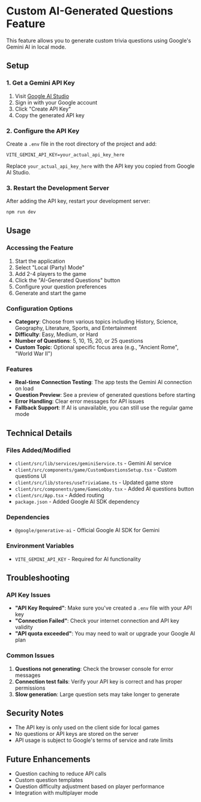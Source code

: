 # Custom AI-Generated Questions Feature

This feature allows you to generate custom trivia questions using Google's Gemini AI in local mode.

## Setup

### 1. Get a Gemini API Key

1. Visit [Google AI Studio](https://makersuite.google.com/app/apikey)
2. Sign in with your Google account
3. Click "Create API Key"
4. Copy the generated API key

### 2. Configure the API Key

Create a `.env` file in the root directory of the project and add:

```
VITE_GEMINI_API_KEY=your_actual_api_key_here
```

Replace `your_actual_api_key_here` with the API key you copied from Google AI Studio.

### 3. Restart the Development Server

After adding the API key, restart your development server:

```bash
npm run dev
```

## Usage

### Accessing the Feature

1. Start the application
2. Select "Local (Party) Mode"
3. Add 2-4 players to the game
4. Click the "AI-Generated Questions" button
5. Configure your question preferences
6. Generate and start the game

### Configuration Options

- **Category**: Choose from various topics including History, Science, Geography, Literature, Sports, and Entertainment
- **Difficulty**: Easy, Medium, or Hard
- **Number of Questions**: 5, 10, 15, 20, or 25 questions
- **Custom Topic**: Optional specific focus area (e.g., "Ancient Rome", "World War II")

### Features

- **Real-time Connection Testing**: The app tests the Gemini AI connection on load
- **Question Preview**: See a preview of generated questions before starting
- **Error Handling**: Clear error messages for API issues
- **Fallback Support**: If AI is unavailable, you can still use the regular game mode

## Technical Details

### Files Added/Modified

- `client/src/lib/services/geminiService.ts` - Gemini AI service
- `client/src/components/game/CustomQuestionsSetup.tsx` - Custom questions UI
- `client/src/lib/stores/useTriviaGame.ts` - Updated game store
- `client/src/components/game/GameLobby.tsx` - Added AI questions button
- `client/src/App.tsx` - Added routing
- `package.json` - Added Google AI SDK dependency

### Dependencies

- `@google/generative-ai` - Official Google AI SDK for Gemini

### Environment Variables

- `VITE_GEMINI_API_KEY` - Required for AI functionality

## Troubleshooting

### API Key Issues

- **"API Key Required"**: Make sure you've created a `.env` file with your API key
- **"Connection Failed"**: Check your internet connection and API key validity
- **"API quota exceeded"**: You may need to wait or upgrade your Google AI plan

### Common Issues

1. **Questions not generating**: Check the browser console for error messages
2. **Connection test fails**: Verify your API key is correct and has proper permissions
3. **Slow generation**: Large question sets may take longer to generate

## Security Notes

- The API key is only used on the client side for local games
- No questions or API keys are stored on the server
- API usage is subject to Google's terms of service and rate limits

## Future Enhancements

- Question caching to reduce API calls
- Custom question templates
- Question difficulty adjustment based on player performance
- Integration with multiplayer mode
